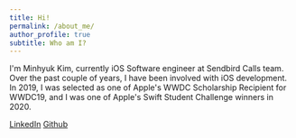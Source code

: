 ```yaml
---
title: Hi!
permalink: /about_me/
author_profile: true
subtitle: Who am I?
---
```


I'm Minhyuk Kim, currently iOS Software engineer at Sendbird Calls team. Over the past couple of years, I have been involved with iOS development. In 2019, I was selected as one of Apple's WWDC Scholarship Recipient for WWDC19, and I was one of Apple's Swift Student Challenge winners in 2020.

[LinkedIn](https://www.linkedin.com/in/mininnykim/)
[Github](https://github.com/mininny)